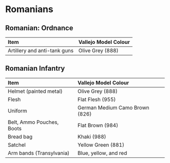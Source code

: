 # Romanians
## Romanian: Ordnance

| Item | Vallejo Model Colour |
| :---- | :---- |
| Artillery and anti-tank guns | Olive Grey (888) |

## Romanian Infantry

| Item | Vallejo Model Colour |
| :---- | :---- |
| Helmet (painted metal) | Olive Grey (888) |
| Flesh | Flat Flesh (955) |
| Uniform | German Medium Camo Brown (826) |
| Belt, Ammo Pouches, Boots | Flat Brown (984) |
| Bread bag | Khaki (988) |
| Satchel | Yellow Green (881) |
| Arm bands (Transylvania) | Blue, yellow, and red |